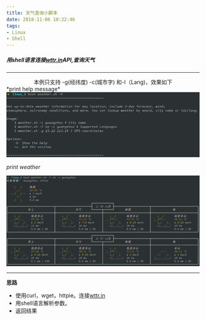 ```yaml
---
title: 天气查询小脚本
date: 2018-11-06 18:22:46
tags:
- Linux
- Shell
---
```

##### 用shell语言连接[wttr.in](http:wttr.in)API,查询天气
----
<center>
本例只支持 -g(经纬度) -c(城市字) 和-l（Lang)，效果如下
</center>
*print  help  message*

<img src="images/message.png" alt="messages" width="650px"/>

*print  weather*

<img src="images/weather.png" alt="weather" width="680px"/>

-----

**思路**

- 使用curl，wget，httpie。连接[wttr.in](http:wttr.in)
- 用shell语言解析参数。
- 返回结果
